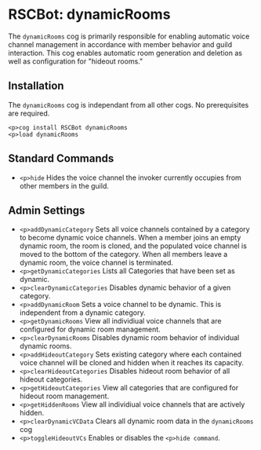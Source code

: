 # RSCBot: dynamicRooms

The `dynamicRooms` cog is primarily responsible for enabling automatic voice channel management in accordance with member behavior and guild interaction. This cog enables automatic room generation and deletion as well as configuration for "hideout rooms."

## Installation

The `dynamicRooms` cog is independant from all other cogs. No prerequisites are required.

```
<p>cog install RSCBot dynamicRooms
<p>load dynamicRooms
```

## Standard Commands

- `<p>hide`
  Hides the voice channel the invoker currently occupies from other members in the guild.

## Admin Settings

- `<p>addDynamicCategory`
  Sets all voice channels contained by a category to become dynamic voice channels. When a member joins an empty dynamic room, the room is cloned, and the populated voice channel is moved to the bottom of the category. When all members leave a dynamic room, the voice channel is terminated.
- `<p>getDynamicCategories`
  Lists all Categories that have been set as dynamic.
- `<p>clearDynamicCategories`
  Disables dynamic behavior of a given category.
- `<p>addDynamicRoom`
  Sets a voice channel to be dynamic. This is independent from a dynamic category.
- `<p>getDynamicRooms`
  View all individiual voice channels that are configured for dynamic room management.
- `<p>clearDynamicRooms`
  Disables dynamic room behavior of individual dynamic rooms.
- `<p>addHideoutCategory`
  Sets existing category where each contained voice channel will be cloned and hidden when it reaches its capacity.
- `<p>clearHideoutCategories`
  Disables hideout room behavior of all hideout categories.
- `<p>getHideoutCategories`
  View all categories that are configured for hideout room management.
- `<p>getHiddenRooms`
  View all individiual voice channels that are actively hidden.
- `<p>clearDynamicVCData`
  Clears all dynamic room data in the `dynamicRooms` cog
- `<p>toggleHideoutVCs`
  Enables or disables the `<p>hide command`.
